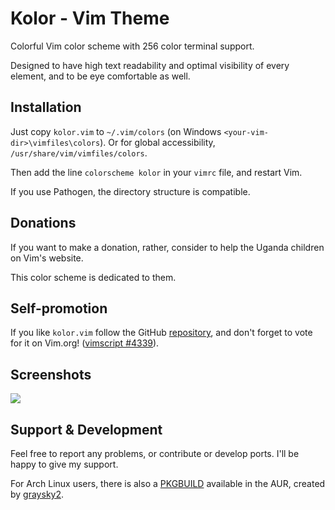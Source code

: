 Kolor - Vim Theme
=================

Colorful Vim color scheme with 256 color terminal support.

Designed to have high text readability and optimal visibility of every element, and to be eye comfortable as well.

## Installation

Just copy `kolor.vim` to `~/.vim/colors` (on Windows `<your-vim-dir>\vimfiles\colors`). Or for global accessibility, `/usr/share/vim/vimfiles/colors`.

Then add the line `colorscheme kolor` in your `vimrc` file, and restart Vim.

If you use Pathogen, the directory structure is compatible.

## Donations

If you want to make a donation, rather, consider to help the Uganda children on Vim's website.

This color scheme is dedicated to them.

## Self-promotion

If you like `kolor.vim` follow the GitHub [repository][repository], and don't forget to vote for it on Vim.org! ([vimscript #4339][script]).

## Screenshots

![][screenshot]

[script]: http://www.vim.org/scripts/script.php?script_id=4339
[repository]: https://github.com/zeis/vim-kolor
[screenshot]: https://lh5.googleusercontent.com/-z7CGCLXhTNQ/UM-4XPy52fI/AAAAAAAAAHo/iCFTSqaoapA/s852/kolor-screenshot.jpg
[pkgbuild]: https://aur.archlinux.org/packages/vim-kolor/
[graysky2]: https://github.com/graysky2

## Support & Development

Feel free to report any problems, or contribute or develop ports. I'll be happy to give my support.

For Arch Linux users, there is also a [PKGBUILD][pkgbuild] available in the AUR, created by [graysky2][graysky2].
